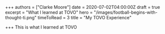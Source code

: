 +++
authors = ["Clarke Moore"]
date = 2020-07-02T04:00:00Z
draft = true
excerpt = "What I learned at TOVO"
hero = "/images/football-begins-with-thought-ti.png"
timeToRead = 3
title = "My TOVO Experience"

+++
This is what I learned at TOVO
